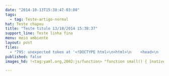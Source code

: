```yaml
---
date: "2014-10-13T15:38:47-03:00"
tags:
  - tag: Teste-artigo-normal
hat: Teste chapeu
title: "Teste titulo 13/10/2014 15:38:37"
support_line: Teste linha fina
menu: meio ambiente
layout: post
files:
  - "795: unexpected token at '<!DOCTYPE html>\n<html>\n    <head>\n        <meta charset=\"utf-8\">\n        <meta http-equiv=\"X-UA-Compatible\" content=\"IE=edge,chrome=1\">\n        <title>Flickr</title>\n\t\t<style>\n\t\t\n\t\t\n\t\theader {\n\t\t\tdisplay:block;\n\t\t\tposition:absolute;\n\t\t\ttop:0;\n\t\t\tleft:0;right:0;\n\t\t\theight:50px;\n\t\t\tbackground: -moz-linear-gradient(top,  rgba(0,0,0,0.87) 0%, rgba(79,79,79,1) 99%); /* FF3.6+ */\n\n\t\t\tbackground: -webkit-gradient(linear, left top, left bottom, color-stop(0%,rgba(0,0,0,0.87)), color-stop(99%,rgba(79,79,79,1))); /* Chrome,Safari4+ */\n\n\t\t\tbackground: -webkit-linear-gradient(top,  rgba(0,0,0,0.87) 0%,rgba(79,79,79,1) 99%); /* Chrome10+,Safari5.1+ */\n\n\t\t\tbackground: -o-linear-gradient(top,  rgba(0,0,0,0.87) 0%,rgba(79,79,79,1) 99%); /* Opera 11.10+ */\n\n\t\t\tbackground: -ms-linear-gradient(top,  rgba(0,0,0,0.87) 0%,rgba(79,79,79,1) 99%); /* IE10+ */\n\n\t\t\tbackground: linear-gradient(to bottom,  rgba(0,0,0,0.87) 0%,rgba(79,79,79,1) 99%); /* W3C */\n\n\t\t\tfilter: progid:DXImageTransform.Microsoft.gradient( startColorstr='#de000000', endColorstr='#4f4f4f',GradientType=0 ); /* IE6-9 */\n\n\t\t\t\n\t\t}\n\t\t\n\t\t#header-logo {\n\t\t\ttext-indent: -9999px;\n\t\t\tdisplay: block;\n\t\t\tposition: absolute;\n\t\t\tleft: 0;\n\t\t\theight: 51px;\n\t\t\twidth: 96px;\n\t\t\tbackground-position: center center;\n\t\t\tbackground-image: url(https://s.yimg.com/pw/images/flickr_logo_small_white.png);\n\t\t\tbackground-image: -webkit-image-set(url(https://s.yimg.com/pw/images/flickr_logo_small_white.png) 1x,url(https://s.yimg.com/pw/images/flickr_logo_large_white.png) 2x);\n\t\t\tbackground-repeat: no-repeat;\n\t\t}\n\t\t\n\t\t#header-logout {\n\t\t\tcolor:white;\n\t\t\tposition:absolute;\n\t\t\ttop:0;\n\t\t\tright:0;\n\t\t\theight:50px;\n\t\t\tpadding:15px;\n\t\t\ttext-align:right;\n\t\t\tcursor: pointer; cursor: hand;\n\t\t\tdisplay:none;\n\t\t}\n\t\t\n\t\t#header-logout a {\n\t\t\tcolor:white;\n\t\t}\n\t\t\n\t\tbody {\n\t\t\tmargin:0; padding:0; \n\t\t\tfont-family: \"Helvetica Neue\", helvetica, arial, sans-serif; \n\t\t\tfont-weight:300;\n\t\t\tcolor: #000;\n\t\t\toverflow:hidden;\n\t\t\theight:100vh;\n\t\t\twidth:100vw;\n\t\t}\n\n\t\t#bg {\n\t\t\ttransition:width 2s;\n\t\t\tmin-width: 600px;\n\t\t\tmin-height: 445px;\n\t\t\theight:100vh;\n\t\t\twidth:100vw;\n\t\t\tbackground-size: cover;\n\t\t\tbackground-color:white;\n\t\t\tbackground-image:url('https://s.yimg.com/pw/images/Panda_XL.jpg');\n\t\t\tbackground-repeat:no-repeat;\n\t\t\tbackground-position:center center;\n\t\t}\n\n\t\t.content {\n\t\t\tposition: absolute;\n\t\t\ttop:20vh;\n\t\t\twidth:3%;\n\t\t\tright:3vw; \n\t\t\tz-index: 1;\n\t\t\tpadding: 10px;\n\t\t\twidth:44%;\n\t\t\twidth:44vw;\n\t\t\tmin-width:525px;\n\t\t}\n\n\t\t.content span {\n\t\t\tline-height: 1.6em;\n\t\t\tfont-size: 17px;\n\t\t}\n\n\t\th1 {\n\t\t\tmargin: 0;\n\t\t\tfont-weight: 300;\n\t\t\tfont-size: 44px;\n\t\t\tmargin-bottom: 24px;\n\t\t}\n\n\t\ta.attribution {\n\t\t\tposition: absolute;\n\t\t\tbottom: 0;\n\t\t\tright: 10px;\n\t\t\tbackground-color: #000;\n\t\t\tbackground: rgba(0,0,0,0.45);\n\t\t\tfont-size: 11px;\n\t\t\tpadding: 7px 13px;\n\t\t\tcolor: #dfdfdf;\n\t\t}\n\n\t\t.the-error {\n\t\t\tposition:absolute;\n\t\t\tbottom:60px;\n\t\t\tbackground:rgba(0,0,0,.7);\n\t\t\tborder-radius:3px;\n\t\t\tcolor:#0F0;\n\t\t\tpadding:1em;\n\t\t\twidth:100%;\n\t\t\tmargin:0 auto;\n\t\t}\n\t\t.the-error pre {margin:0}\n\t\t\n\t\t#the-gif {\n\t\t\tposition:absolute;\n\t\t\tbottom:20px;\n\t\t\tright:150px;\n\t\t\theight:100px;\n\t\t\tborder-radius:3px\n\t\t}\n\t\t\n\t\t@media all and (max-width: 1600px) {\n\t\t\t#bg {\n\t\t\t\tbackground-image:url('https://s.yimg.com/pw/images/Panda_L.jpg');\n\t\t\t}\n\t\t}\n\t\t\n\t\t@media all and (max-width: 941px) {\n\t\t\th1 {\n\t\t\t\tfont-size: 1.5em;\n\t\t\t\tmargin-bottom: 5vw;\n\t\t\t}\n\t\t\t\n\t\t\t.content {\n\t\t\t\ttop:40px;\n\t\t\t\tright:15vw; \n\t\t\t\tmargin:20px auto 0 auto; \n\t\t\t\twidth:auto;\n\t\t\t\tmin-width:20px;\n\t\t\t}\n\t\t\t\n\t\t\t#the-gif {display:none;}\n\t\t\t\n\t\t\t.the-error {\n\t\t\t\tposition:absolute;\n\t\t\t\tbottom:60px;\n\t\t\t\tbackground:rgba(0,0,0,.7);\n\t\t\t\tborder-radius:3px;\n\t\t\t\tcolor:#0F0;\n\t\t\t\tpadding:10px;\n\t\t\t}\n\t\t}\n\t\t\n\t\t@media all and (max-width: 667px) {\n\t\t\t\n\t\t\t#bg {\n\t\t\t\tbackground-position:right bottom;\n\t\t\t}\n\t\t}\n\t\t\n\n\t\t\n\t\t</style>\n\t\t<!--[if lt IE 10]>\n\t\t\t<style>\n\t\t\t\n\t\t\t#bg {\n\t\t\t\tbackground-position:center center;\n\t\t\t\theight:1000px;\n\t\t\t}\n\t\t\t.the-error {\n\t\t\t\tbackground:rgb(0,0,0);\n\t\t\t}\n\t\t\t.content {\n\t\t\t\tmargin:60px 20px 0 50%;\n\t\t\t\twidth:700px;\n\t\t\t}\n\t\t\t\n\t\t\t</style>\n\t\t<![endif]-->\n    </head>\n    <body>\n\t\t<header>\n\t\t\t<span id=\"header-logo\"></span>\n\t\t\t<span id=\"header-logout\">At a public computer? <a href=\"/logout.gne\">Sign out</a></span>\n\t\t\t<script> // Dont judge me!\n\t\t\t\n\t\t\tvar raw_cookie = document.cookie.split(';'),\n\t\t\t    cooked     = null;\n\t\t\t\n\t\t\tfor(var i=0; raw_cookie.length > i; i++) {\n\t\t\t\tcooked = raw_cookie[i].split('=');\n\t\t\t\tif(cooked[0].replace(/^\\s+/, '') === 'cookie_accid' && cooked[1].length) {\n\t\t\t\t\tdocument.getElementById('header-logout').style.display=\"block\";\n\t\t\t\t}\n\t\t\t}\n\t\t\t\n\t\t\t</script>\n\t\t</header>\n\t\t<div id=\"bg\">\n\t\t<a class=\"attribution\" href=\"/photos/toyokazu/8644384737/\">by Toyokazu</a>\n\t\t<div class=\"content\">\t\n\t\t\t<h1>Bad, bad panda!<br/>Come on. We want photos.</h1>\n\t\t\t\t\t\t\t<span>We&#8217;re aware of the problem and are fixing it.Thanks for your patience.</span>\n\t\t\t\t\t</div>\n\t\t\t\t<!--\n\t\tNo soup for you!\n\t\t-->\n\t\t    </body>\n</html>'"
published: false
images_hd: !<tag:yaml.org,2002:js/function> "function small() { [native code] }"

---
```

